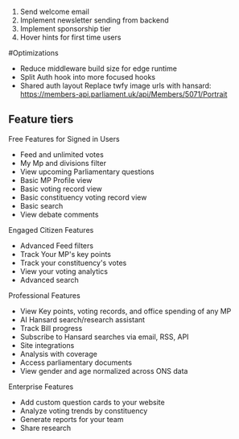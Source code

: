 1) Send welcome email 
2) Implement newsletter sending from backend
3) Implement sponsorship tier
4) Hover hints for first time users

#Optimizations
- Reduce middleware build size for edge runtime
- Split Auth hook into more focused hooks
- Shared auth layout
Replace twfy image urls with hansard: https://members-api.parliament.uk/api/Members/5071/Portrait

## Feature tiers
Free Features for Signed in Users
- Feed and unlimited votes
- My Mp and divisions filter
- View upcoming Parliamentary questions
- Basic MP Profile view
- Basic voting record view
- Basic constituency voting record view
- Basic search
- View debate comments

Engaged Citizen Features
- Advanced Feed filters
- Track Your MP's key points
- Track your constituency's votes
- View your voting analytics
- Advanced search

Professional Features
- View Key points, voting records, and office spending of any MP
- AI Hansard search/research assistant
- Track Bill progress
- Subscribe to Hansard searches via email, RSS, API
- Site integrations
- Analysis with coverage
- Access parliamentary documents
- View gender and age normalized across ONS data

Enterprise Features
- Add custom question cards to your website
- Analyze voting trends by constituency
- Generate reports for your team
- Share research